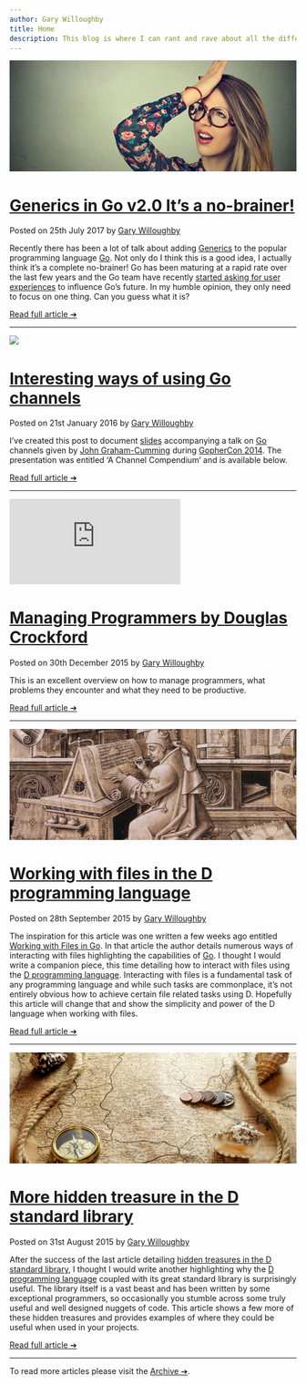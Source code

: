 ```yaml
---
author: Gary Willoughby
title: Home
description: This blog is where I can rant and rave about all the different aspects of software development, save code and ideas for later and somewhere where readers and I can both learn from each other. What better way is there to reach other like minded developers than to keep a journal of ideas and thoughts that hopefully will help our community as a whole. Plus, it’s also a storage facility for me, so I don’t forget this stuff!
---
```


[![](/articles/images/generics-in-go2-Its-a-no-brainer-banner.jpg)](/articles/generics-in-go2-Its-a-no-brainer.html)

# [Generics in Go v2.0 It’s a no-brainer!](/articles/generics-in-go2-Its-a-no-brainer.html)

<time>Posted on 25th July 2017 by [Gary Willoughby](/pages/about.html)</time>

Recently there has been a lot of talk about adding [Generics](https://en.wikipedia.org/wiki/Generic_programming) to the popular programming language [Go](https://golang.org/). Not only do I think this is a good idea, I actually think it’s a complete no-brainer! Go has been maturing at a rapid rate over the last few years and the Go team have recently [started asking for user experiences](https://github.com/golang/go/wiki/ExperienceReports) to influence Go’s future. In my humble opinion, they only need to focus on one thing. Can you guess what it is?

<a href="/articles/generics-in-go2-Its-a-no-brainer.html" class="button">Read full article ➔</a>

---

[![](/articles/images/interesting-ways-of-using-go-channels-banner.jpg)](/articles/interesting-ways-of-using-go-channels.html)

# [Interesting ways of using Go channels](/articles/interesting-ways-of-using-go-channels.html)

<time>Posted on 21st January 2016 by [Gary Willoughby](/pages/about.html)</time>

I’ve created this post to document [slides](https://www.slideshare.net/cloudflare/a-channel-compendium) accompanying a talk on [Go](https://golang.org/) channels given by [John Graham-Cumming](https://en.wikipedia.org/wiki/John_Graham-Cumming) during [GopherCon 2014](https://www.gophercon.com/). The presentation was entitled ‘A Channel Compendium‘ and is available below.

<a href="/articles/interesting-ways-of-using-go-channels.html" class="button">Read full article ➔</a>

---

<iframe class="youtube" src="https://www.youtube.com/embed/NPlMcUxFOlY" frameborder="0" allowfullscreen></iframe>

# [Managing Programmers by Douglas Crockford](/articles/managing-programmers-by-douglas-crockford.html)

<time>Posted on 30th December 2015 by [Gary Willoughby](/pages/about.html)</time>

This is an excellent overview on how to manage programmers, what problems they encounter and what they need to be productive.

<a href="/articles/managing-programmers-by-douglas-crockford.html" class="button">Read full article ➔</a>

---

[![](/articles/images/working-with-files-in-the-d-programming-language-banner.jpg)](/articles/working-with-files-in-the-d-programming-language.html)

# [Working with files in the D programming language](/articles/working-with-files-in-the-d-programming-language.html)

<time>Posted on 28th September 2015 by [Gary Willoughby](/pages/about.html)</time>

The inspiration for this article was one written a few weeks ago entitled [Working with Files in Go](https://www.devdungeon.com/content/working-files-go). In that article the author details numerous ways of interacting with files highlighting the capabilities of [Go](https://golang.org/). I thought I would write a companion piece, this time detailing how to interact with files using the [D programming language](https://dlang.org/). Interacting with files is a fundamental task of any programming language and while such tasks are commonplace, it’s not entirely obvious how to achieve certain file related tasks using D. Hopefully this article will change that and show the simplicity and power of the D language when working with files.

<a href="/articles/working-with-files-in-the-d-programming-language.html" class="button">Read full article ➔</a>

---

[![](/articles/images/more-hidden-treasure-in-the-d-standard-library-banner.jpg)](/articles/more-hidden-treasure-in-the-d-standard-library.html)

# [More hidden treasure in the D standard library](/articles/more-hidden-treasure-in-the-d-standard-library.html)

<time>Posted on 31st August 2015 by [Gary Willoughby](/pages/about.html)</time>

After the success of the last article detailing [hidden treasures in the D standard library](/articles/hidden-treasure-in-the-d-standard-library.html), I thought I would write another highlighting why the [D programming language](https://dlang.org/) coupled with its great standard library is surprisingly useful. The library itself is a vast beast and has been written by some exceptional programmers, so occasionally you stumble across some truly useful and well designed nuggets of code. This article shows a few more of these hidden treasures and provides examples of where they could be useful when used in your projects.

<a href="/articles/more-hidden-treasure-in-the-d-standard-library.html" class="button">Read full article ➔</a>

---

To read more articles please visit the [Archive ➔](/pages/archive.html).

